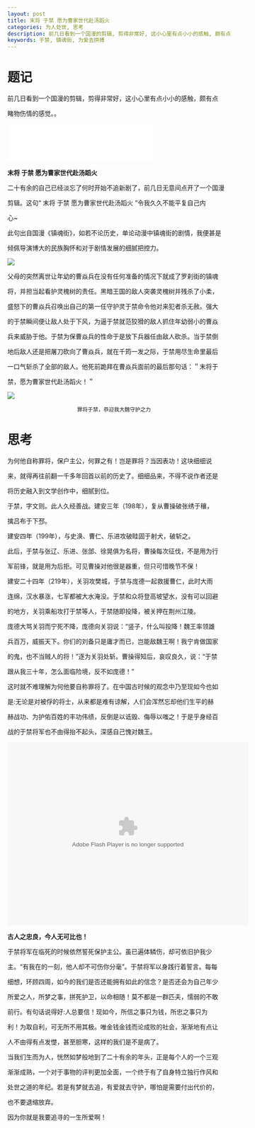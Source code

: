 ```yaml
---
layout: post
title: 末将 于禁 愿为曹家世代赴汤蹈火
categories: 为人处世, 思考
description: 前几日看到一个国漫的剪辑, 剪得非常好, 这小心里有点小小的感触, 颇有点睹物伤情的感觉。
keywords: 于禁, 镇魂街, 为爱去拼搏
---
```


# 题记

前几日看到一个国漫的剪辑，剪得非常好，这小心里有点小小的感触，颇有点

睹物伤情的感觉。。

<iframe frameborder="no" border="0" marginwidth="0" marginheight="0" width="330" height="86" src="//music.163.com/outchain/player?type=2&id=31654464&auto=1&height=66"></iframe>

**末将 于禁 愿为曹家世代赴汤蹈火**

二十有余的自己已经淡忘了何时开始不追新剧了，前几日无意间点开了一个国漫

剪辑。这句“ 末将 于禁 愿为曹家世代赴汤蹈火 ”令我久久不能平复自己内

心~

此句出自国漫《镇魂街》，如若不论历史，单论动漫中镇魂街的剧情，我便甚是

倾佩导演博大的民族胸怀和对于剧情发展的细腻把控力。

![](http://onbsquc8n.bkt.clouddn.com/yujinguisi.JPEG)

父母的突然离世让年幼的曹焱兵在没有任何准备的情况下就成了罗刹街的镇魂

将，并担当起看护灵槐树的责任。黑暗王国的敌人突袭灵槐树并残杀了小柔，

盛怒下的曹焱兵召唤出自己的第一任守护灵于禁命令他对来犯者杀无赦。强大

的于禁瞬间便让敌人处于下风，为逼于禁就范狡猾的敌人抓住年幼弱小的曹焱

兵来威胁于他。于禁为保曹焱兵的性命于是放下兵器任由敌人砍杀。当于禁倒

地后敌人还是把屠刀砍向了曹焱兵，就在千筠一发之际，于禁用尽生命里最后

一口气斩杀了全部的敌人。他死前跪拜在曹焱兵面前的最后那句话：＂末将于

禁，愿为曹家世代赴汤蹈火！＂


![](http://onbsquc8n.bkt.clouddn.com/QQ%E6%88%AA%E5%9B%BE20171121192837.jpg)

```
                      罪将于禁，恭迎我大魏守护之力
```

# 思考

为何他自称罪将，保户主公，何罪之有！岂是罪将？当因表功！这块细细说

来，就得再往前翻一千多年回首以前的历史了。细细品来，不得不说作者还是

将历史融入到文学创作中，细腻到位。

于禁，字文则。此人久经善战。建安三年（198年），复从曹操破张绣于穰，

擒吕布于下邳。

建安四年（199年），与史涣、曹仁、乐进攻破眭固于射犬，破斩之。

此后，于禁与张辽、乐进、张郃、徐晃俱为名将，曹操每次征伐，不是用为行

军前锋，就是用为后拒。可见曹操对他很是器重，但只可惜晚节不保！

建安二十四年（219年），关羽攻樊城，于禁与庞德一起救援曹仁，此时大雨

连绵，汉水暴涨，七军都被大水淹没。于禁和众将登高坡望水，没有可以回避

的地方，关羽乘船攻打于禁等人，于禁随即投降，被关押在荆州江陵。

庞德大骂关羽而宁死不降，庞德向关羽说：“竖子，什么叫投降！魏王率领雄

兵百万，威振天下。你们的刘备只是庸才而已，岂能敌魏王啊！我宁肯做国家

的鬼，也不当贼人的将！”逐为关羽处斩。曹操得知后，哀叹良久，说：“于禁

跟从我三十年，怎么面临险境，反不如庞德！”

这时就不难理解为何他要自称罪将了。在中国古时候的观念中乃至现如今也如

是:无论是对被俘的将士，从来都是难有谅解，人们会浑然忘却他们生平的赫

赫战功、为护佑百姓的丰功伟绩，反倒是以诋毁、侮辱以嗤之！于是乎身经百

战的于禁将军也不由得抬不起头，深感自己愧对魏王。

<embed height="415" width="544" quality="high" allowfullscreen="true" type="application/x-shockwave-flash" src="//static.hdslb.com/miniloader.swf" flashvars="aid=16115636&page=1" pluginspage="//www.adobe.com/shockwave/download/download.cgi?P1_Prod_Version=ShockwaveFlash">


**古人之忠良，今人无可比也！**


于禁将军在临死的时候依然誓死保护主公。虽已遍体鳞伤，却可依旧护我少

主。“有我在的一刻，他人却不可伤你分毫”。于禁将军以身践行着誓言。每每

细想，环顾四周，如今的我们是否还能拥有如此的信念？是否还会为自己年少

所爱之人，所梦之事，拼死护卫，以命相随！莫不都是一群匹夫，懦弱的不敢

前行。有句话说得好:人总要信！现如今，所信之事只为钱，所忠之事只为

利！为取自利，可无所不用其极。唯金钱金钱而论成败的社会，渐渐地有点让

人不由得有点发憷，甚至胆寒，这样的我们是不是病了。

当我们生而为人，恍然如梦般地到了二十有余的年头，正是每个人的一个三观

渐渐成熟，一个对于事物的评判更加全面，一个终于有了自身特立独行作风和

处世之道的年纪。若是有梦就去追，有爱就去守护，哪怕是需要付出代价的，

也不要退缩放弃。

因为你就是我要追寻的一生所爱啊！




